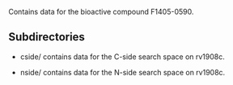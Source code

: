 Contains data for the bioactive compound F1405-0590.

## Subdirectories

- cside/ contains data for the C-side search space on rv1908c.

- nside/ contains data for the N-side search space on rv1908c.

